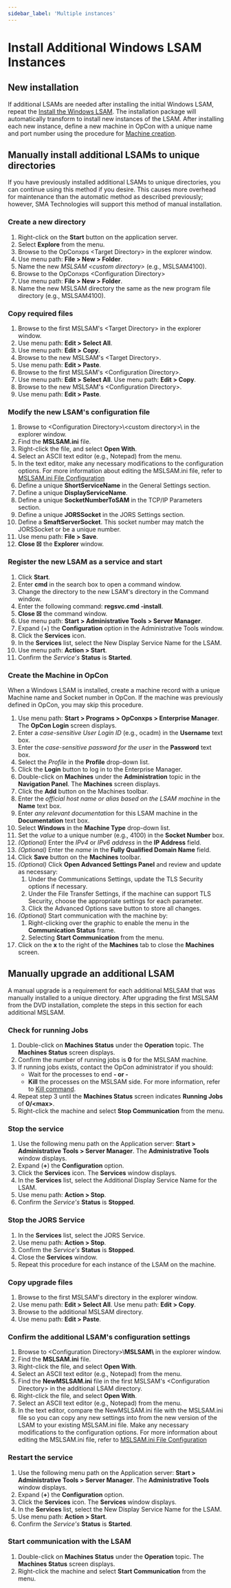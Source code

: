 ```yaml
---
sidebar_label: 'Multiple instances'
---
```


# Install Additional Windows LSAM Instances

## New installation

If additional LSAMs are needed after installing the initial Windows LSAM, repeat the [Install the Windows LSAM](install#install-the-windows-lsam). The installation package will automatically transform to install new instances of the LSAM. After installing each new instance, define a new machine in OpCon with a unique name and port number using the procedure for [Machine creation](install#machine).

## Manually install additional LSAMs to unique directories

If you have previously installed additional LSAMs to unique directories, you can continue using this method if you desire. This causes more overhead for maintenance than the automatic method as described previously; however, SMA Technologies will support this method of manual installation.

### Create a new directory

1. Right-click on the **Start** button on the application server.
2. Select **Explore** from the menu.
3. Browse to the OpConxps <Target Directory\> in the explorer window.
4. Use menu path: **File \> New \> Folder**.
5. Name the new *MSLSAM <custom directory\>* (e.g., MSLSAM4100).
6. Browse to the OpConxps \<Configuration Directory\>
7. Use menu path: **File \> New \> Folder**.
8. Name the new MSLSAM directory the same as the new program file directory (e.g., MSLSAM4100).

### Copy required files

1. Browse to the first MSLSAM's <Target Directory\> in the explorer window.
2. Use menu path: **Edit \> Select All**.
3. Use menu path: **Edit \> Copy**.
4. Browse to the new MSLSAM's <Target Directory\>.
5. Use menu path: **Edit \> Paste**.
6. Browse to the first MSLSAM's <Configuration Directory\>.
7. Use menu path: **Edit \> Select All**. Use menu path: **Edit \> Copy**.
8. Browse to the new MSLSAM's <Configuration Directory\>.
9. Use menu path: **Edit \> Paste**.

### Modify the new LSAM's configuration file

1. Browse to <Configuration Directory\>\\\<custom directory\>\\ in the explorer window.
2. Find the **MSLSAM.ini** file.
3. Right-click the file, and select **Open With**.
4. Select an ASCII text editor (e.g., Notepad) from the menu.
5. In the text editor, make any necessary modifications to the configuration options. For more information about editing the MSLSAM.ini file, refer to [MSLSAM.ini File Configuration](../administration/configuration)
6. Define a unique **ShortServiceName** in the General Settings section.
7. Define a unique **DisplayServiceName**.
8. Define a unique **SocketNumberToSAM** in the TCP/IP Parameters section.
9. Define a unique **JORSSocket** in the JORS Settings section.
10. Define a **SmaftServerSocket**. This socket number may match the JORSSocket or be a unique number.
11. Use menu path: **File \> Save**.
12. **Close ☒** the **Explorer** window.

### Register the new LSAM as a service and start

1. Click **Start**.
2. Enter **cmd** in the search box to open a command window.
3. Change the directory to the new LSAM's directory in the Command window.
4. Enter the following command: **regsvc.cmd -install**.
5. **Close ☒** the command window.
6. Use menu path: **Start \> Administrative Tools \> Server Manager**.
7. Expand (+) the **Configuration** option in the Administrative Tools window.
8. Click the **Services** icon.
9. In the **Services** list, select the New Display Service Name for the LSAM.
10. Use menu path: **Action \> Start**.
11. Confirm the *Service's* **Status** is **Started**.

### Create the Machine in OpCon

When a Windows LSAM is installed, create a machine record with a unique Machine name and Socket number in OpCon. If the machine was previously defined in OpCon, you may skip this procedure.

1. Use menu path: **Start \> Programs \> OpConxps \> Enterprise Manager**. The **OpCon Login** screen displays.
2. Enter a *case-sensitive User Login ID* (e.g., ocadm) in the **Username** text box.
3. Enter the *case-sensitive password for the user* in the **Password** text box.
4. Select the *Profile* in the **Profile** drop-down list.
5. Click the **Login** button to log in to the Enterprise Manager.
6. Double-click on **Machines** under the **Administration** topic in  the **Navigation Panel**. The **Machines** screen displays.
7. Click the **Add** button on the Machines toolbar.
8. Enter the *official host name or alias based on the LSAM machine* in the **Name** text box.
9. Enter *any relevant documentation* for this LSAM machine in the **Documentation** text box.
10. Select **Windows** in the **Machine Type** drop-down list.
11. Set the *value* to a unique number (e.g., 4100) in the **Socket Number** box.
12. *(Optional)* Enter the *IPv4* or *IPv6 address* in the **IP Address** field.
13. *(Optional)* Enter the *name* in the **Fully Qualified Domain Name** field.
14. Click **Save** button on the **Machines** toolbar.
15. *(Optional)* Click **Open Advanced Settings Panel** and review and update as necessary:
    1. Under the Communications Settings, update the TLS Security options if necessary.
    2. Under the File Transfer Settings, if the machine can support TLS Security, choose the appropriate settings for each parameter.
    3. Click the Advanced Options save button to store all changes.
16. *(Optional)* Start communication with the machine by:
    1. Right-clicking over the graphic to enable the menu in the **Communication Status** frame.
    2. Selecting **Start Communication** from the menu.
17. Click on the **x** to the right of the **Machines** tab to close the **Machines** screen.

## Manually upgrade an additional LSAM

A manual upgrade is a requirement for each additional MSLSAM that was manually installed to a unique directory. After upgrading the first MSLSAM from the DVD installation, complete the steps in this section for each additional MSLSAM.

### Check for running Jobs

1. Double-click on **Machines Status** under the **Operation** topic. The **Machines Status** screen displays.
2. Confirm the number of running jobs is **0** for the MSLSAM machine.
3. If running jobs exists, contact the OpCon administrator if you should:
   - Wait for the processes to end **- or -**
   - **Kill** the processes on the MSLSAM side. For more information, refer to [Kill command](../advanced-features/kill).
4. Repeat step 3 until the **Machines Status** screen indicates **Running Jobs** of **0/<max\>**.
5. Right-click the machine and select **Stop Communication** from the menu.

### Stop the service

1. Use the following menu path on the Application server: **Start \> Administrative Tools \> Server Manager**. The **Administrative Tools** window displays.
2. Expand (**+**) the **Configuration** option.
3. Click the **Services** icon. The **Services** window displays.
4. In the **Services** list, select the Additional Display Service Name for the LSAM.
5. Use menu path: **Action \> Stop**.
6. Confirm the *Service's* **Status** is **Stopped**.

### Stop the JORS Service

1. In the **Services** list, select the JORS Service.
2. Use menu path: **Action \> Stop**.
3. Confirm the *Service's* **Status** is **Stopped**.
4. Close the **Services** window.
5. Repeat this procedure for each instance of the LSAM on the machine.

### Copy upgrade files

1. Browse to the first MSLSAM's directory in the explorer window.
2. Use menu path: **Edit \> Select All**. Use menu path: **Edit \> Copy**.
3. Browse to the additional MSLSAM directory.
4. Use menu path: **Edit \> Paste**.

### Confirm the additional LSAM's configuration settings

1. Browse to <Configuration Directory\>\\**MSLSAM\\** in the explorer window.
2. Find the **MSLSAM.ini** file.
3. Right-click the file, and select **Open With**.
4. Select an ASCII text editor (e.g., Notepad) from the menu.
5. Find the **NewMSLSAM.ini** file in the first MSLSAM's <Configuration Directory\> in the additional LSAM directory.
6. Right-click the file, and select **Open With**.
7. Select an ASCII text editor (e.g., Notepad) from the menu.
8. In the text editor, compare the NewMSLSAM.ini file with the MSLSAM.ini file so you can copy any new settings into from the new version of the LSAM to your existing MSLSAM.ini file. Make any necessary modifications to the configuration options. For more information about editing the MSLSAM.ini file, refer to [MSLSAM.ini File Configuration](../administration/configuration)

### Restart the service

1. Use the following menu path on the Application server: **Start \> Administrative Tools \> Server Manager**. The **Administrative Tools** window displays.
2. Expand (**+**) the **Configuration** option.
3. Click the **Services** icon. The **Services** window displays.
4. In the **Services** list, select the New Display Service Name for the LSAM.
5. Use menu path: **Action \> Start**.
6. Confirm the *Service's* **Status** is **Started**.

### Start communication with the LSAM

1. Double-click on **Machines Status** under the **Operation** topic. The **Machines Status** screen displays.
2. Right-click the machine and select **Start Communication** from the menu.
